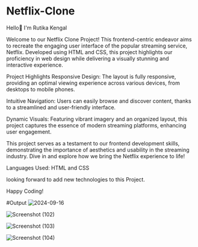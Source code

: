 # Netflix-Clone
Hello👋 I'm Rutika Kengal 

Welcome to our Netflix Clone Project! This frontend-centric endeavor aims to recreate the engaging user interface of the popular streaming service, Netflix. Developed using HTML and CSS, this project highlights our proficiency in web design while delivering a visually stunning and interactive experience.

Project Highlights
Responsive Design: The layout is fully responsive, providing an optimal viewing experience across various devices, from desktops to mobile phones.

Intuitive Navigation: Users can easily browse and discover content, thanks to a streamlined and user-friendly interface.

Dynamic Visuals: Featuring vibrant imagery and an organized layout, this project captures the essence of modern streaming platforms, enhancing user engagement.

This project serves as a testament to our frontend development skills, demonstrating the importance of aesthetics and usability in the streaming industry. Dive in and explore how we bring the Netflix experience to life!

Languages Used: HTML and CSS

looking forward to add new technologies to this Project.

Happy Coding!

#Output
![2024-09-16](https://github.com/user-attachments/assets/8624a81c-c3fe-42ef-9aed-634305fc3ae4)

![Screenshot (102)](https://github.com/user-attachments/assets/f8ff9b3e-5e53-483e-9291-e16915c311c7)

![Screenshot (103)](https://github.com/user-attachments/assets/d1d28a22-9aa8-4bee-ae1b-553315f4c6f0)


![Screenshot (104)](https://github.com/user-attachments/assets/6a55798e-e924-4163-b6b8-b89432268eb2)
